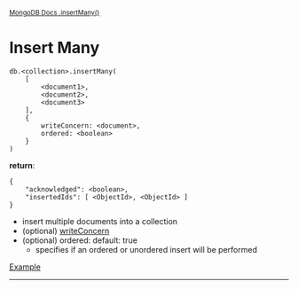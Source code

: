 <sup>[MongoDB Docs .insertMany()](https://www.mongodb.com/docs/manual/reference/method/db.collection.insertMany/)</sup>

# Insert Many

```mongoDB
db.<collection>.insertMany(
    [
        <document1>,
        <document2>,
        <document3>
    ],
    {
        writeConcern: <document>,
        ordered: <boolean>
    }
)
```

**return**:

```mongoDB
{
    "acknowledged": <boolean>,
    "insertedIds": [ <ObjectId>, <ObjectId> ]
}
```

- insert multiple documents into a collection
- (optional) [writeConcern](https://www.mongodb.com/docs/manual/reference/write-concern/)
- (optional) ordered: default: true
  - specifies if an ordered or unordered insert will be performed

[Example](https://www.mongodb.com/docs/manual/reference/method/db.collection.insertMany/#example)

---
